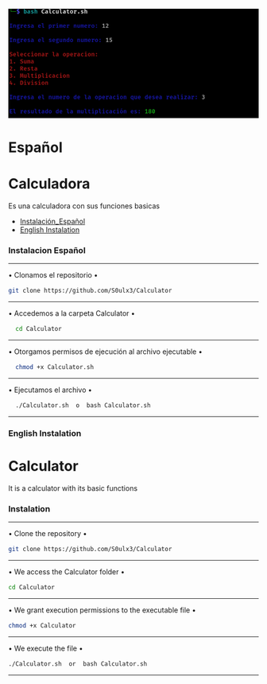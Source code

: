![Calculator](https://github.com/S0ulx3/Calculator/blob/main/Calculator.png)

# Español
# Calculadora
Es una calculadora con sus funciones basicas

- [Instalación_Español](#instalacion-español)
- [English Instalation](#english-instalation)

### Instalacion Español
---------------------------------------------
• Clonamos el repositorio •
```bash
git clone https://github.com/S0ulx3/Calculator
```
-------------------------------------
• Accedemos a la carpeta Calculator •
```bash
  cd Calculator
```
---------------------------------------------
• Otorgamos permisos de ejecución al archivo ejecutable •
```bash
  chmod +x Calculator.sh
```
---------------------------------------------

• Ejecutamos el archivo •
```bash
  ./Calculator.sh  o  bash Calculator.sh
```
----------------------------------------

### English Instalation
# Calculator
It is a calculator with its basic functions

### Instalation
---------------------------------------------
• Clone the repository •
```bash
git clone https://github.com/S0ulx3/Calculator
```
-----------------------------------
• We access the Calculator folder •
```bash
cd Calculator
```
---------------------------------------
• We grant execution permissions to the executable file •
```bash
chmod +x Calculator
```
-----------------------------------------
• We execute the file •
```bash
./Calculator.sh  or  bash Calculator.sh
```
-----------------------------------------

